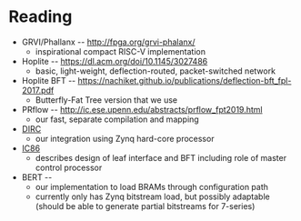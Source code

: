 # Reading

* GRVI/Phallanx -- http://fpga.org/grvi-phalanx/
  * inspirational compact RISC-V implementation
* Hoplite -- https://dl.acm.org/doi/10.1145/3027486
  * basic, light-weight, deflection-routed, packet-switched
network
* Hoplite BFT --
https://nachiket.github.io/publications/deflection-bft_fpl-2017.pdf
	* Butterfly-Fat Tree version that we use
* PRflow -- http://ic.ese.upenn.edu/abstracts/prflow_fpt2019.html
	* our fast, separate compilation and mapping
* [DIRC](../internal/dirc_nodist.pdf)
    * our integration using Zynq hard-core processor
* [IC86](../internal/ic86.pdf)
    * describes design of leaf interface and BFT including role of master
      control processor	
* BERT --
	* our implementation to load BRAMs through configuration path
    * currently only has Zynq bitstream load, but possibly adaptable (should be able to generate partial bitstreams for 7-series)

